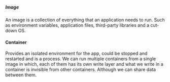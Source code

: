 ##### Image
An image is a collection of everything that an application needs to run. Such as environment variables, application files, third-party libraries and a cut-down OS.

#### Container 
Provides an isolated environment for the app, could be stopped and restarted and is a process. We can run multiple containers from a single image in which, each of them has its own write layer and what we write in a container is invisible from other containers. Although we can share data between them. 